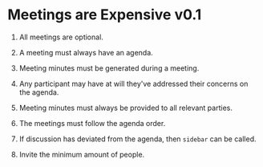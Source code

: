 # Meetings are Expensive v0.1
1. All meetings are optional.

2. A meeting must always have an agenda.

3. Meeting minutes must be generated during a meeting.

4. Any participant may have at will they've addressed their concerns on the agenda.

5. Meeting minutes must always be provided to all relevant parties.

6. The meetings must follow the agenda order.

7. If discussion has deviated from the agenda, then `sidebar` can be called.

8. Invite the minimum amount of people.
